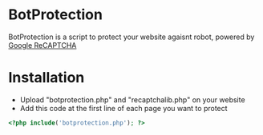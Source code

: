 # BotProtection

BotProtection is a script to protect your website agaisnt robot, powered by [Google ReCAPTCHA](https://www.google.com/recaptcha/)

# Installation
 - Upload "botprotection.php" and "recaptchalib.php" on your website
 - Add this code at the first line of each page you want to protect

```php
<?php include('botprotection.php'); ?>
```